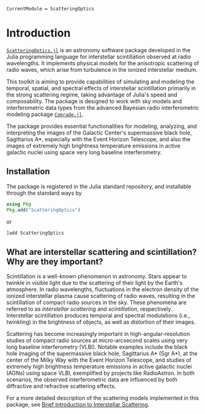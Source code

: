```@meta
CurrentModule = ScatteringOptics
```
# Introduction
[`ScatteringOptics.jl`](https://github.com/EHTJulia/ScatteringOptics.jl) is an astronomy software package developed in the Julia programming language for interstellar scintillation observed at radio wavelengths. It implements physical models for the anisotropic scattering of radio waves, which arise from turbulence in the ionized interstellar medium. 

This toolkit is aiming to provide capabilities of simulating and modeling the temporal, spatial, and spectral effects of interstellar scintillation primarily in the strong scattering regime, taking advantage of Julia's speed and composability. 
The package is designed to work with sky models and interferometric data types from the advanced Bayesian radio interferometric modeling package [`Comrade.jl`](https://github.com/ptiede/Comrade.jl).

The package provides essential functionalities for modeling, analyzing, and interpreting the images of the Galactic Center's supermassive black hole, Sagittarius A*, especially with the Event Horizon Telescope, and also the images of extremely high brightness temperature emissions in active galactic nuclei using space very long baseline interferometry.

## Installation
The package is registered in the Julia standard repository, and installable through the standard ways by
```julia
using Pkg
Pkg.add("ScatteringOptics")
```
or
```julia
]add ScatteringOptics
```

## What are interstellar scattering and scintillation? Why are they important?
Scintillation is a well-known phenomenon in astronomy. Stars appear to twinkle in visible light due to the scattering of their light by the Earth's atmosphere. In radio wavelengths, fluctuations in the electron density of the ionized interstellar plasma cause scattering of radio waves, resulting in the scintillation of compact radio sources in the sky. These phenomena are referred to as *interstellar scattering* and *scintillation*, respectively. Interstellar scintillation produces temporal and spectral modulations (i.e., twinkling) in the brightness of objects, as well as distortion of their images.

Scattering has become increasingly important in high-angular-resolution studies of compact radio sources at micro-arcsecond scales using very long baseline interferometry (VLBI). Notable examples include the black hole imaging of the supermassive black hole, Sagittarius A* (Sgr A*), at the center of the Milky Way with the Event Horizon Telescope, and studies of extremely high brightness temperature emissions in active galactic nuclei (AGNs) using space VLBI, exemplified by projects like RadioAstron. 
In both scenarios, the observed interferometric data are influenced by both diffractive and refractive scattering effects.

For a more detailed description of the scattering models implemented in this package, see [Brief Introduction to Interstellar Scattering](@ref).
